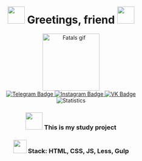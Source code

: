 <div id="header" align="center">

  # <img src="https://media0.giphy.com/media/v1.Y2lkPTc5MGI3NjExejR6N2V1N3VoOHlwN3VmOWZqZm5waWdwbTM3d20wNzNpNnppd2ViYyZlcD12MV9pbnRlcm5hbF9naWZfYnlfaWQmY3Q9cw/ymwg2hvAKuuuiDN1x3/giphy.gif" width="45"> Greetings, friend <img src="https://media0.giphy.com/media/v1.Y2lkPTc5MGI3NjExejR6N2V1N3VoOHlwN3VmOWZqZm5waWdwbTM3d20wNzNpNnppd2ViYyZlcD12MV9pbnRlcm5hbF9naWZfYnlfaWQmY3Q9cw/ymwg2hvAKuuuiDN1x3/giphy.gif" width="45">
  <img src="source/img/icons/fatals-gif.gif" width="150" alt="Fatals gif"/>

  <div id="badges">
    <a href="https://t.me/euronymous_ts">
      <img src="https://img.shields.io/badge/Telegram-blue?logo=telegram&logoColor=white" alt="Telegram Badge"/>
    </a>
    <a href="https://www.instagram.com/fatal_1703?igsh=cGl2dHhoYmxteGJz&utm_source=qr">
      <img src="https://img.shields.io/badge/Instagram-red?logo=instagram&logoColor=white" alt="Instagram Badge"/>
    </a>
    <a href="https://vk.com/fatal999">
      <img src="https://img.shields.io/badge/VKontakte-blue?logo=vk&logoColor=white" alt="VK Badge"/>
    </a>
  </div>

  <img src="https://komarev.com/ghpvc/?username=your-github-fatal999&style=flat-square&color=blue" alt="Statistics"/>

  ### <img src="https://media.giphy.com/media/WUlplcMpOCEmTGBtBW/giphy.gif" width="45"> This is my study project

  ### <img src="https://media1.giphy.com/media/v1.Y2lkPTc5MGI3NjExeWkwbHVxbGZuemxxbnh2azl5MnI1MjNlejRydXh4ZnVjNXkxNXU1YSZlcD12MV9pbnRlcm5hbF9naWZfYnlfaWQmY3Q9cw/Nn97Knvcol0rENwFk5/giphy.gif" width="35" height="35"> Stack: HTML, CSS, JS, Less, Gulp

</div>
